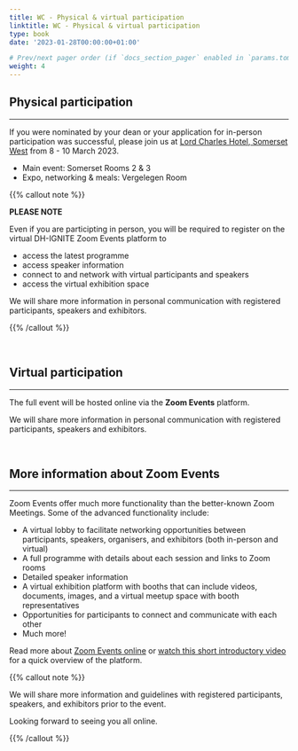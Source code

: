```yaml
---
title: WC - Physical & virtual participation
linktitle: WC - Physical & virtual participation
type: book
date: '2023-01-28T00:00:00+01:00'

# Prev/next pager order (if `docs_section_pager` enabled in `params.toml`)
weight: 4
---
```


## Physical participation
---

If you were nominated by your dean or your application for in-person participation was successful, please join us at [Lord Charles Hotel, Somerset West](https://lordcharleshotel.com/) from 8 - 10 March 2023.

- Main event: Somerset Rooms 2 & 3
- Expo, networking & meals: Vergelegen Room

{{% callout note %}}

__PLEASE NOTE__ 

Even if you are participting in person, you will be required to register on the virtual DH-IGNITE Zoom Events platform to 

- access the latest programme
- access speaker information
- connect to and network with virtual participants and speakers
- access the virtual exhibition space

We will share more information in personal communication with registered participants, speakers and exhibitors.

{{% /callout %}}


</br>


## Virtual participation
---

The full event will be hosted online via the __Zoom Events__ platform.

We will share more information in personal communication with registered participants, speakers and exhibitors.

</br>

## More information about Zoom Events
---

Zoom Events offer much more functionality than the better-known Zoom Meetings.  Some of the advanced functionality include:

- A virtual lobby to facilitate networking opportunities between participants, speakers, organisers, and exhibitors (both in-person and virtual)
- A full programme with details about each session and links to Zoom rooms
- Detailed speaker information
- A virtual exhibition platform with booths that can include videos, documents, images, and a virtual meetup space with booth representatives
- Opportunities for participants to connect and communicate with each other
- Much more!

Read more about [Zoom Events online](https://support.zoom.us/hc/en-us/articles/4402706205325-Getting-started-as-a-Zoom-Events-Attendee) or [watch this short introductory video](https://www.youtube.com/watch?v=LJr-DE4ktb4) for a quick overview of the platform.


{{% callout note %}}

We will share more information and guidelines with registered participants, speakers, and exhibitors prior to the event.

Looking forward to seeing you all online.

{{% /callout %}}